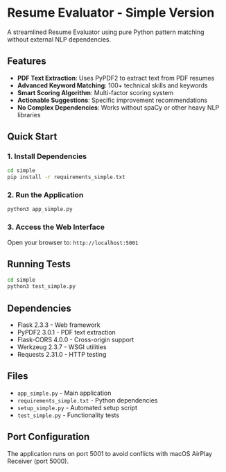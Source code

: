 # Resume Evaluator - Simple Version

A streamlined Resume Evaluator using pure Python pattern matching without external NLP dependencies.

## Features

- **PDF Text Extraction**: Uses PyPDF2 to extract text from PDF resumes
- **Advanced Keyword Matching**: 100+ technical skills and keywords
- **Smart Scoring Algorithm**: Multi-factor scoring system
- **Actionable Suggestions**: Specific improvement recommendations
- **No Complex Dependencies**: Works without spaCy or other heavy NLP libraries

## Quick Start

### 1. Install Dependencies

```bash
cd simple
pip install -r requirements_simple.txt
```

### 2. Run the Application

```bash
python3 app_simple.py
```

### 3. Access the Web Interface

Open your browser to: `http://localhost:5001`

## Running Tests

```bash
cd simple
python3 test_simple.py
```

## Dependencies

- Flask 2.3.3 - Web framework
- PyPDF2 3.0.1 - PDF text extraction
- Flask-CORS 4.0.0 - Cross-origin support
- Werkzeug 2.3.7 - WSGI utilities
- Requests 2.31.0 - HTTP testing

## Files

- `app_simple.py` - Main application
- `requirements_simple.txt` - Python dependencies
- `setup_simple.py` - Automated setup script
- `test_simple.py` - Functionality tests

## Port Configuration

The application runs on port 5001 to avoid conflicts with macOS AirPlay Receiver (port 5000).

